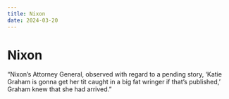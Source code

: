 ```yaml
---
title: Nixon
date: 2024-03-20
---
```


# Nixon

“Nixon’s Attorney General, observed with regard to a pending story, ‘Katie Graham is gonna get her tit caught in a big fat wringer if that’s published,’ Graham knew that she had arrived.”
